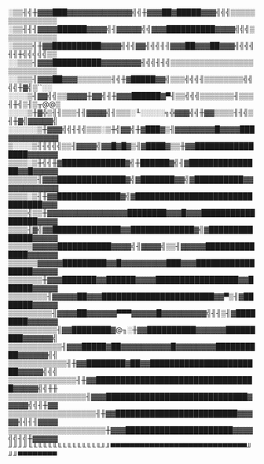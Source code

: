 ░▒▒╢╣╫▓▓▓███▓▓▓▓▓▓▓▓▓▓▓▓▓╣╣╫▓▓▓██▓█████▓▓▓╣╣╣▒▒▒▒▒▒▒▒▒▒▒▒▒▒▒
░▒▒╢╢╢▓▓▓▓██████▓▓▓▓╣╢▓▓▓▓▓╣╣▓▓▓██████████▓▓▓▓╣╣╣▒▒▒▒▒▒▒▒▒▒▒
░▒▒▒▒╣╫▓▓██████████▓▓▓▓╣╣╣▓▓╣╣╣╢╢▓▓▓██▓▓▓██▓▓▓╣╣╣╣╢╢╫╣╣╣╣╣▒▒
░░▒▒▒╢▓▓▓██████████▓▓▓▓▓▓▓▓╢╣╣╢╢╣▒▒▒▒▒▒▒▒▒▒▒▒▒▒▒▒▒▒▒▒▒▒▒▒▒▒▒
░░▒▒▒╢▓▓▓██▓▓▓▒▒▒▒▒▒▒╢╣╫▓█████▓▓╣▒▒▒╣╣╣╢▒▒▒▒▒▒▒▒╣╣╣╣╫▓╣▒``░░
░░░░▒╢▓▓╣╣▒▒▓▓▓▓╫▓▓╣╢╫▓▓▓██████▓▀╢▒▒╣╣╣▒▒▒▒▒▒▒╢▒▒▒╢╫╣▒╢▒╥@@▒
░░░░▒╫▓╬▒╢╢▒▒▒╢╢▓▓▓▓╣╢▒▒▒░╙░░░░░╗╬▓▓▓╣╣╫▓▓▒▒▒▒╢╢╣▒╢╫▓╣▓▓▓▓▓╣
░░░░░░▒╫▓▓▓╣╣╢╢╣▒▒▒░▒╫╣▓▓╣╫▓███▓▒╢▓▓▓▓▓▓▓▓█▓▓▓▓███▓▓▓▓▓▓▓▓▓▓
▒░░░░▒╢╢╣╣╣▒▒╢▓▓▓▓╣▓▓█▓█▓▒╢▓████▓▒▒╫▓▓████████████████▓▓▓▓▓▓
▒▒▒▒░▒╫╣╣╫▓█████████████▓╣╫██████▓╣╢▓███████████████▓▓█▓▓▓▓▓
▒▒▒▒▒▒╢▓▓▓██████████████▓╣▓███████▓▓╣▓██████████▓▓▓▓▓▓▓▓▓▓▓▓
▒▒▒▒░▒╢╫▓▓█████████████▓╣▓███████████████████████████████▓▓▓
▒▒▒▒╣▒▒╫▓▓▓▓▓▓▓▓▓▓▓▓▓▓▓▓████████▓▓▓█▓▓▓█████████████████▓▓▓▓
▒▒▒▒╢▓╣▓▓██████████████▓▓█████████████▓╣▓██████████████▓▓▓▓▓
▒▒▒▒▒▓▓▓▓▓███████████▓▓▓▓╣╢▓▓▓▓╣▒▒╢▓▓▓▓▓██████████████▓▓▓▓▓▓
▒▒▒▒▒▒▓▓▓▓▓█████████▓▓█▓▓▓▓▓▓▓▓▓███▓▓▓█████████████████▓▓▓▓▓
▒▒▒▒▒▒▒╫▓▓▓███████▓▓██████▓▓▓▓█████████████████▓▓██████▓▓▓▓▓
▒▒▒▒▒▒▒▒╢▓▓▓▓▓██▓▓▓███████████████████████▓▓▀▒╢▓███████▓▓▓▓▓
▒▒▒▒▒▒▒▒▒╢▓▓▓▓██▓▓▓▓▓▓▀▀▀▓▓▓▓▓█▓▓▓▓▓▓▓▓▓╣╢╢▒╢▓████████▓▓▓▓▓▓
▒▒▒▒▒▒▒▒▒▒╢▓▓████████▓@╖░╫▓▓██████████▓▓▓▓▓▓█████████▓▓▓▓▓▓╣
▒▒▒▒▒▒▒▒▒▒▒╢▓▓▓█████▓██▓▓▓▓▓▓▓▓▓▓█▓▓▓▓▓▓▓▓██████████▓▓▓▓▓▓╣╣
▒▒▒▒▒▒▒▒▒▒▒▒╢╫▓▓████████▓██▓▓███████████████████████▓▓▓▓▓╣╣╣
▒▒▒▒▒▒▒▒▒▒▒▒▒▒╢╫▓▓█████████████████████████████████▓▓▓▓▓╣╣╫╫
▒▒▒▒▒▒▒▒▒▒▒▒▒▒▒▒╢▓▓▓█████████████████████████████▓▓▓▓▓╣╣╢╫▓▓
▒▒▒▒▒▒▒▒▒▒▒▒▒▒▒▒▒▒╢╫▓▓█████████████████████████▓▓▓▓▓╣╣╢╢▓▓▓▓
▒▒▒▒▒▒▒▒▒▒▒▒▒▒▒▒▒▒▒▒╫▓▓▓██████████████████████▓▓▓▓╣╣╢╣╫▓▓▓▓▓
╜╜╜╜╙╙╙╙╙╙╙╙╙╙╙╙╙╙╙╜╜▀▀▀▀▀▀▀▀▀▀▀▀▀▀▀▀▀▀▀▀▀▀▀▀▀▀▀▀╜╜╜▀▀▀▀▀▀▀▀
